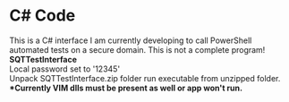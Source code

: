 # C# Code

This is a C# interface I am currently developing to call PowerShell automated tests on a secure domain.  This is not a complete program!
<br><strong>SQTTestInterface</strong>
<br>Local password set to '12345'
<br>Unpack SQTTestInterface.zip folder run executable from unzipped folder.  
<strong>*Currently VIM dlls must be present as well or app won't run.</strong>
